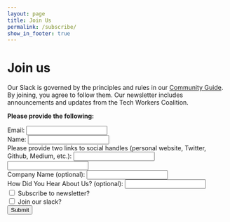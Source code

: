 ```yaml
---
layout: page
title: Join Us
permalink: /subscribe/
show_in_footer: true
---
```


# Join us

Our Slack is governed by the principles and rules in our [Community Guide](/community-guide). By joining, you agree to follow them. Our newsletter includes announcements and updates from the Tech Workers Coalition.


**Please provide the following:**

<form class="join-form" action="https://ancient-ridge-68647.herokuapp.com/signup" method="POST" target="_blank">
  <div>
    <label for="email">Email:</label>
    <input id="email" type="email" required name="email">
  </div>
  <div>
    <label for="name">Name:</label>
    <input id="name" type="text" required name="name">
  </div>
  <div>
    <label for="social">Please provide two links to social handles (personal website, Twitter, Github, Medium, etc.):</label>
    <input id="social" required type="url" name="social_media_1">
    <input type="url" required name="social_media_2">
  </div>
  <div>
    <label for="company_name">Company Name (optional):</label>
    <input id="company_name" type="text" name="company_name">
  </div>
  <div>
    <label for="referrer">How Did You Hear About Us? (optional):</label>
    <input id="referrer" type="text" name="referrer">
  </div>
  <div>
    <input id="subscribeNewsletter" type="checkbox" name="newsletter">
    <label for="subscribeNewsletter">Subscribe to newsletter?</label>
  </div>
  <div>
    <input id="subscribeSlack" type="checkbox" name="slack">
    <label for="subscribeSlack">Join our slack?</label>
  </div>
  <input type="hidden" name="team_id" value="T0M2JM76F" />
  <input type="hidden" name="redirect_uri" value="https://techworkerscoalition.org/slack-thanks" />
  <input type="submit" value="Submit">
</form>
